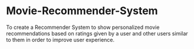 # Movie-Recommender-System
To create a Recommender System to show personalized movie recommendations based on ratings given by a user and other users similar to them in order to improve user experience.

